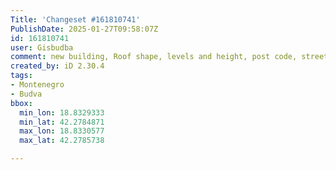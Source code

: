 ```yaml
---
Title: 'Changeset #161810741'
PublishDate: 2025-01-27T09:58:07Z
id: 161810741
user: Gisbudba
comment: new building, Roof shape, levels and height, post code, street
created_by: iD 2.30.4
tags:
- Montenegro
- Budva
bbox:
  min_lon: 18.8329333
  min_lat: 42.2784871
  max_lon: 18.8330577
  max_lat: 42.2785738

---
```

